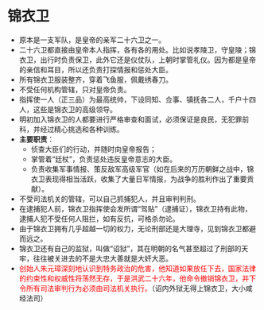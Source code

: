 # 锦衣卫

- 原本是一支军队，是皇帝的亲军二十六卫之一。
- 二十六卫都直接由皇帝本人指挥，各有各的用处。比如说孝陵卫，守皇陵；锦衣卫，出行时负责保卫，此外它还是仪仗队，上朝时掌管礼仪。因为都是皇帝的亲信和耳目，所以还负责打探情报和惩处大臣。
- 所有锦衣卫服装整齐，穿着飞鱼服，佩戴绣春刀。
- 不受任何机构管辖，只对皇帝负责。
- 指挥使一人（正三品）为最高统帅，下设同知、佥事、镇抚各二人，千户十四人，这些是锦衣卫的高级领导。
- 明初加入锦衣卫的人都要进行严格审查和面试，必须保证是良民，无犯罪前科，并经过精心挑选和各种训练。
- **主要职责**：
  - 侦查大臣们的行动，并随时向皇帝报告；
  - 掌管着“廷杖”，负责惩处违反皇帝意志的大臣。
  - 负责收集军事情报、策反敌军高级军官（如在后来的万历朝鲜之战中，锦衣卫表现得相当活跃，收集了大量日军情报，为战争的胜利作出了重要贡献）。
- 不受司法机关的管辖，可以自己抓捕犯人，并且审判判刑。
- 在逮捕犯人前，锦衣卫指挥使会发所谓“驾贴”（逮捕证），锦衣卫持有此物，逮捕人犯不受任何人阻拦，如有反抗，可格杀勿论。
- 由于锦衣卫拥有几乎超越一切的权力，无论刑部还是大理寺，见到锦衣卫都避而远之。
- 锦衣卫还有自己的监狱，叫做“诏狱”，其在明朝的名气甚至超过了刑部的天牢，往往被关进去的不是大忠大善就是大奸大恶。
- <font color=red>创始人朱元璋深刻地认识到特务政治的危害，他知道如果放任下去，国家法律的约束性和权威性将荡然无存，于是洪武二十六年，他命令撤销锦衣卫，并下令所有司法审判行为必须由司法机关执行。</font>（诏内外狱无得上锦衣卫，大小咸经法司）
